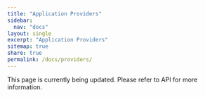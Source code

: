 ```yaml
---
title: "Application Providers"
sidebar:
  nav: "docs"
layout: single
excerpt: "Application Providers"
sitemap: true
share: true
permalink: /docs/providers/
---
```


This page is currently being updated. Please refer to API for more information.
